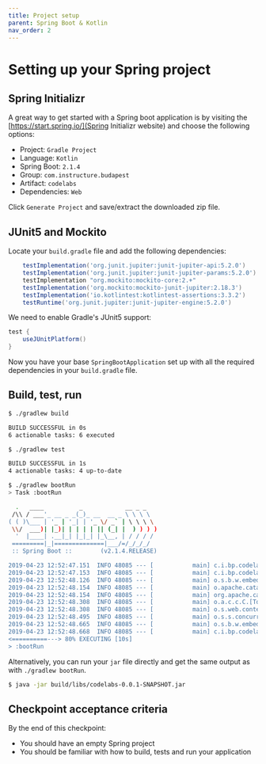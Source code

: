 ```yaml
---
title: Project setup
parent: Spring Boot & Kotlin
nav_order: 2
---
```


# Setting up your Spring project

## Spring Initializr
A great way to get started with a Spring boot application is by visiting the [https://start.spring.io/](Spring Initializr website) and choose the following options:
* Project: `Gradle Project`
* Language: `Kotlin`
* Spring Boot: `2.1.4`
* Group: `com.instructure.budapest`
* Artifact: `codelabs`
* Dependencies: `Web`

Click `Generate Project` and save/extract the downloaded zip file.

## JUnit5 and Mockito
Locate your `build.gradle` file and add the following dependencies:
```groovy
    testImplementation('org.junit.jupiter:junit-jupiter-api:5.2.0')
    testImplementation('org.junit.jupiter:junit-jupiter-params:5.2.0')
    testImplementation "org.mockito:mockito-core:2.+"
    testImplementation('org.mockito:mockito-junit-jupiter:2.18.3')
	testImplementation('io.kotlintest:kotlintest-assertions:3.3.2')
    testRuntime('org.junit.jupiter:junit-jupiter-engine:5.2.0')
```

We need to enable Gradle's JUnit5 support:
```groovy
test {
    useJUnitPlatform()
}
```

Now you have your base `SpringBootApplication` set up with all the required dependencies in your `build.gradle` file.

## Build, test, run
```bash
$ ./gradlew build

BUILD SUCCESSFUL in 0s
6 actionable tasks: 6 executed

```
```bash
$ ./gradlew test

BUILD SUCCESSFUL in 1s
4 actionable tasks: 4 up-to-date
```
```bash
$ ./gradlew bootRun
> Task :bootRun

  .   ____          _            __ _ _
 /\\ / ___'_ __ _ _(_)_ __  __ _ \ \ \ \
( ( )\___ | '_ | '_| | '_ \/ _` | \ \ \ \
 \\/  ___)| |_)| | | | | || (_| |  ) ) ) )
  '  |____| .__|_| |_|_| |_\__, | / / / /
 =========|_|==============|___/=/_/_/_/
 :: Spring Boot ::        (v2.1.4.RELEASE)

2019-04-23 12:52:47.151  INFO 48085 --- [           main] c.i.bp.codelabs.CodelabsApplicationKt    : Starting CodelabsApplicationKt on jpollak-l.corp.instructure.com with PID 48085 (/Users/jpollak/repos/codelabs/todo-spring/chkpoint1-setting-up-a-spring-project/build/classes/kotlin/main started by jpollak in /Users/jpollak/repos/codelabs/todo-spring/chkpoint1-setting-up-a-spring-project)
2019-04-23 12:52:47.153  INFO 48085 --- [           main] c.i.bp.codelabs.CodelabsApplicationKt    : No active profile set, falling back to default profiles: default
2019-04-23 12:52:48.126  INFO 48085 --- [           main] o.s.b.w.embedded.tomcat.TomcatWebServer  : Tomcat initialized with port(s): 8080 (http)
2019-04-23 12:52:48.154  INFO 48085 --- [           main] o.apache.catalina.core.StandardService   : Starting service [Tomcat]
2019-04-23 12:52:48.154  INFO 48085 --- [           main] org.apache.catalina.core.StandardEngine  : Starting Servlet engine: [Apache Tomcat/9.0.17]
2019-04-23 12:52:48.308  INFO 48085 --- [           main] o.a.c.c.C.[Tomcat].[localhost].[/]       : Initializing Spring embedded WebApplicationContext
2019-04-23 12:52:48.308  INFO 48085 --- [           main] o.s.web.context.ContextLoader            : Root WebApplicationContext: initialization completed in 1110 ms
2019-04-23 12:52:48.495  INFO 48085 --- [           main] o.s.s.concurrent.ThreadPoolTaskExecutor  : Initializing ExecutorService 'applicationTaskExecutor'
2019-04-23 12:52:48.665  INFO 48085 --- [           main] o.s.b.w.embedded.tomcat.TomcatWebServer  : Tomcat started on port(s): 8080 (http) with context path ''
2019-04-23 12:52:48.668  INFO 48085 --- [           main] c.i.bp.codelabs.CodelabsApplicationKt    : Started CodelabsApplicationKt in 1.852 seconds (JVM running for 2.171)
<==========---> 80% EXECUTING [10s]
> :bootRun

```

Alternatively, you can run your `jar` file directly and get the same output as with `./gradlew bootRun`.
```bash
$ java -jar build/libs/codelabs-0.0.1-SNAPSHOT.jar 
```

## Checkpoint acceptance criteria
By the end of this checkpoint:
* You should have an empty Spring project
* You should be familiar with how to build, tests and run your application
